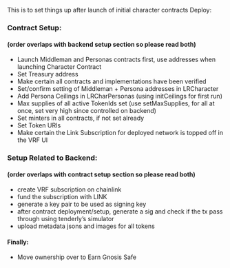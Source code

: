 This is to set things up after launch of initial character contracts
Deploy:

### Contract Setup:

#### (order overlaps with backend setup section so please read both)

- Launch Middleman and Personas contracts first, use addresses when launching Character Contract
- Set Treasury address
- Make certain all contracts and implementations have been verified
- Set/confirm setting of Middleman + Persona addresses in LRCharacter
- Add Persona Ceilings in LRCharPersonas (using initCeilings for first run)
- Max supplies of all active TokenIds set (use setMaxSupplies, for all at once, set very high since controlled on backend)
- Set minters in all contracts, if not set already
- Set Token URIs
- Make certain the Link Subscription for deployed network is topped off in the VRF UI

### Setup Related to Backend:

#### (order overlaps with contract setup section so please read both)

- create VRF subscription on chainlink
- fund the subscription with LINK
- generate a key pair to be used as signing key
- after contract deployment/setup, generate a sig and check if the tx pass through using tenderly’s simulator
- upload metadata jsons and images for all tokens

#### Finally:

- Move ownership over to Earn Gnosis Safe
